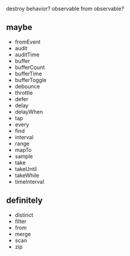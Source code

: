 destroy behavior?
observable from observable?

## maybe
* fromEvent
* audit
* auditTime
* buffer
* bufferCount
* bufferTime
* bufferToggle
* debounce
* throttle
* defer
* delay
* delayWhen
* tap
* every
* find
* interval
* range
* mapTo
* sample
* take
* takeUntil
* takeWhile
* timeInterval

## definitely
* distinct
* filter
* from
* merge
* scan
* zip
